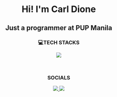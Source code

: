 <h1 align="center">Hi! I'm Carl Dione</h1>
<h2 align="center">Just a programmer at PUP Manila</h2>

<h3 align="center">💻TECH STACKS</h3>
<p align="center">
  <a href="https://skillicons.dev">
    <img src="https://skillicons.dev/icons?i=js,nodejs,npm,mongodb,java,c,cs,py,linux,redhat,vscode,unreal,git,github&theme=dark&perline=14" />
  </a>
</p>

<br>

<h3 align="center">SOCIALS</h3>
<p align="center">
  <a href="https://www.linkedin.com/in/carl-dione-abargos-3a8792296/">
    <img src="https://skillicons.dev/icons?i=linkedin" />
  </a>
  <a href="https://github.com/siesta-dev">
    <img src="https://skillicons.dev/icons?i=github" />
  </a>
</p>
